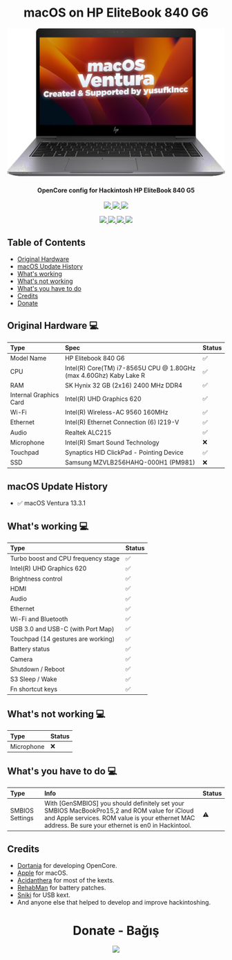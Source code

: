 <h1 align="center"> macOS on HP EliteBook 840 G6 </h1>

<p align="center">
  <img src="https://github.com/yusufklncc/HP-EliteBook-840-G6-Hackintosh/blob/main/Resources/Laptop/macOS%20HP%20EliteBook%20840%20G6.png">
</p>

<h4 align="center"> OpenCore config for Hackintosh HP EliteBook 840 G5 </h4>

<p align="center">
<a href="https://www.apple.com/macos/ventura/">
  <img src="https://img.shields.io/badge/macOS-Ventura-orange" width="155"/> </a>
<a href="https://github.com/acidanthera/OpenCorePkg/releases">
  <img src="https://img.shields.io/badge/OpenCore-0.9.2-9cf" width="155"/> </a>
<a href="https://github.com/yusufklncc/HP-EliteBook-840-G6-Hackintosh/releases">
  <img src="https://img.shields.io/badge/release-EFI-blue.svg" width="115"/> </a>
</p>
<p align="center">
<a href="https://t.me/yusufklncc">
  <img src="https://img.shields.io/badge/-@yusufklncc-2CA5E0?logo=Telegram&logoColor=blue" width="150"/> </a>
<a href="https://www.youtube.com/c/yusufklncc">
  <img src="https://img.shields.io/badge/-@yusufklncc-red?logo=YouTube&logoColor=white" width="150"/> </a>
<a href="https://www.paypal.com/paypalme/sevenpay">
  <img src="https://img.shields.io/badge/-@sevenpay-2CA5E0?logo=PayPal&logoColor=red" width="140"/> </a>
<a href="https://www.buymeacoffee.com/yusufklncc">
  <img src="https://www.buymeacoffee.com/assets/img/custom_images/orange_img.png" width="150"/> </a>

## Table of Contents
  - [Original Hardware](https://github.com/yusufklncc/HP-EliteBook-840-G6-Hackintosh#original-hardware--)
  - [macOS Update History](https://github.com/yusufklncc/HP-EliteBook-840-G6-Hackintosh#macos-update-history)
  - [What's working](https://github.com/yusufklncc/HP-EliteBook-840-G6-Hackintosh#whats-working--)
  - [What's not working](https://github.com/yusufklncc/HP-EliteBook-840-G6-Hackintosh#whats-not-working--)
  - [What's you have to do](https://github.com/yusufklncc/HP-EliteBook-840-G6-Hackintosh#whats-you-have-to-do--)
  - [Credits](https://github.com/yusufklncc/HP-EliteBook-840-G6-Hackintosh#credits)
  - [Donate](https://github.com/yusufklncc/HP-EliteBook-840-G6-Hackintosh#-donate---ba%C4%9F%C4%B1%C5%9F-)
  

## Original Hardware  💻

Type | Spec | Status
:---------|:---------|:----------
Model Name      | HP Elitebook 840 G6 | ✅
CPU              | Intel(R) Core(TM) i7-8565U CPU @ 1.80GHz (max 4.60Ghz) Kaby Lake R | ✅
RAM           | SK Hynix 32 GB (2x16) 2400 MHz DDR4 | ✅
Internal Graphics Card | Intel(R) UHD Graphics 620 | ✅
Wi-Fi             | Intel(R) Wireless-AC 9560 160MHz | ✅
Ethernet          | Intel(R) Ethernet Connection (6) I219-V | ✅
Audio       | Realtek ALC215 | ✅
Microphone  | Intel(R) Smart Sound Technology | ❌
Touchpad    | Synaptics HID ClickPad - Pointing Device | ✅
SSD         | Samsung MZVLB256HAHQ-000H1 (PM981) | ❌

## macOS Update History

- ✅ macOS Ventura 13.3.1

## What's working  💻
  
Type | Status
:---------|:---------
Turbo boost and CPU frequency stage |  ✅  
Intel(R) UHD Graphics 620             |  ✅  
Brightness control                  |  ✅  
HDMI                                |  ✅  
Audio          |  ✅  
Ethernet            |  ✅  
Wi-Fi and Bluetooth         |  ✅  
USB 3.0 and USB-C (with Port Map)        |  ✅  
Touchpad (14 gestures are working)   |  ✅  
Battery status   |  ✅  
Camera   |  ✅  
Shutdown / Reboot   |  ✅  
S3 Sleep / Wake     | ✅
Fn shortcut keys   |  ✅  

## What's not working  💻
Type | Status
:---------|:---------
Microphone   |  ❌  
 
## What's you have to do  💻
  
Type | Info | Status
:---------|:---------|:----------
SMBIOS Settings  | With [GenSMBIOS] you should definitely set your SMBIOS MacBookPro15,2 and ROM value for iCloud and Apple services. ROM value is your ethernet MAC address. Be sure your ethernet is en0 in Hackintool. |  ⚠️
      
## Credits
  
 - [Dortania](https://dortania.github.io) for developing OpenCore.
 - [Apple](https://www.apple.com) for macOS.
 - [Acidanthera](https://github.com/acidanthera) for most of the kexts.
 - [RehabMan](https://github.com/RehabMan) for battery patches.
 - [Sniki](https://github.com/Sniki) for USB kext.
 - And anyone else that helped to develop and improve hackintoshing.

<h1 align="center"> Donate - Bağış </h1>
<p align="center">
<a href="https://github.com/yusufklncc/yusfklncc/blob/main/Donate%20-%20Ba%C4%9F%C4%B1%C5%9F.md">
  <img src="https://github.com/yusufklncc/yusfklncc/blob/main/Resources/Donate.png" width="300">
